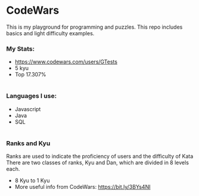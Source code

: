 # CodeWars

This is my playground for programming and puzzles. This repo includes basics and light difficulty examples.

### My Stats:

- https://www.codewars.com/users/GTests
- 5 kyu
- Top 17.307%

#

### Languages I use:

- Javascript
- Java
- SQL

#

### Ranks and Kyu

Ranks are used to indicate the proficiency of users and the difficulty of Kata\
There are two classes of ranks, Kyu and Dan, which are divided in 8 levels each.

- 8 Kyu to 1 Kyu
- More useful info from CodeWars: https://bit.ly/3BYs4NI
